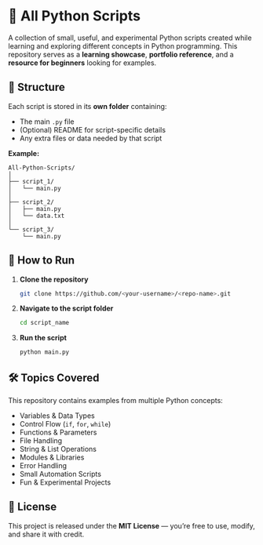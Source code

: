 # 🐍 All Python Scripts

A collection of small, useful, and experimental Python scripts created while learning and exploring different concepts in Python programming.
This repository serves as a **learning showcase**, **portfolio reference**, and a **resource for beginners** looking for examples.



## 📂 Structure

Each script is stored in its **own folder** containing:

* The main `.py` file
* (Optional) README for script-specific details
* Any extra files or data needed by that script

**Example:**

```
All-Python-Scripts/
│
├── script_1/
│   └── main.py
│
├── script_2/
│   ├── main.py
│   └── data.txt
│
└── script_3/
    └── main.py
```



## 🚀 How to Run

1. **Clone the repository**

   ```bash
   git clone https://github.com/<your-username>/<repo-name>.git
   ```
2. **Navigate to the script folder**

   ```bash
   cd script_name
   ```
3. **Run the script**

   ```bash
   python main.py
   ```



## 🛠 Topics Covered

This repository contains examples from multiple Python concepts:

* Variables & Data Types
* Control Flow (`if`, `for`, `while`)
* Functions & Parameters
* File Handling
* String & List Operations
* Modules & Libraries
* Error Handling
* Small Automation Scripts
* Fun & Experimental Projects



## 📜 License

This project is released under the **MIT License** — you’re free to use, modify, and share it with credit.


